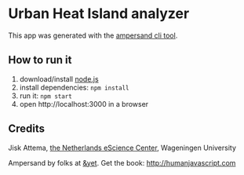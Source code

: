 # Urban Heat Island analyzer

This app was generated with the [ampersand cli tool](http://ampersandjs.com/learn/quick-start-guide).

## How to run it

1. download/install [node.js](http://nodejs.org/)
1. install dependencies: `npm install`
1. run it: `npm start`
1. open http://localhost:3000 in a browser


## Credits

Jisk Attema, [the Netherlands eScience Center](http://nlesc.nl), Wageningen University 

Ampersand by folks at [&yet](http://andyet.com).
Get the book: http://humanjavascript.com
